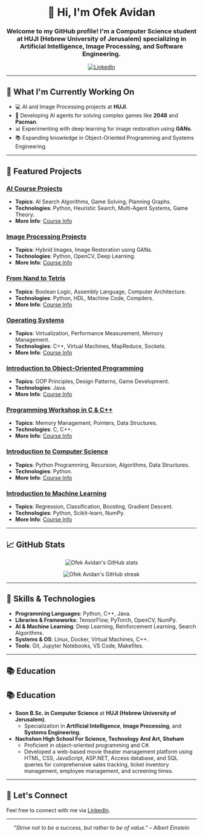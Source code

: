 <h1 align="center">👋 Hi, I'm Ofek Avidan</h1>



<h3 align="center">Welcome to my GitHub profile! I'm a Computer Science student at HUJI (Hebrew University of Jerusalem) specializing in Artificial Intelligence, Image Processing, and Software Engineering.</h3>

<p align="center">
  <a href="https://www.linkedin.com/in/ofekavidan/">
    <img alt="LinkedIn" src="https://img.shields.io/badge/LinkedIn-Ofek%20Avidan-blue?style=for-the-badge&logo=linkedin">
  </a>

</p>

---

<h2>🔭 What I'm Currently Working On</h2>

- 💻 AI and Image Processing projects at **HUJI**.
- 🤖 Developing AI agents for solving complex games like **2048** and **Pacman**.
- 📊 Experimenting with deep learning for image restoration using **GANs**.
- 📚 Expanding knowledge in Object-Oriented Programming and Systems Engineering.

---

<h2>🌟 Featured Projects</h2>

### [AI Course Projects](https://github.com/ofekavidan/Introduction-to-Artificial-Intelligence)
- **Topics**: AI Search Algorithms, Game Solving, Planning Graphs.
- **Technologies**: Python, Heuristic Search, Multi-Agent Systems, Game Theory.
- **More Info**: [Course Info](https://shnaton.huji.ac.il/index.php/NewSyl/67842/2/2019)

### [Image Processing Projects](https://github.com/ofekavidan/Image-Processing)
- **Topics**: Hybrid Images, Image Restoration using GANs.
- **Technologies**: Python, OpenCV, Deep Learning.
- **More Info**: [Course Info](https://shnaton.huji.ac.il/index.php/NewSyl/67829/2/2022/)

### [From Nand to Tetris](https://github.com/ofekavidan/Nand2Tetris)
- **Topics**: Boolean Logic, Assembly Language, Computer Architecture.
- **Technologies**: Python, HDL, Machine Code, Compilers.
- **More Info**: [Course Info](https://shnaton.huji.ac.il/index.php/NewSyl/67925/2/2022)

### [Operating Systems](https://github.com/ofekavidan/Operating-Systems)
- **Topics**: Virtualization, Performance Measurement, Memory Management.
- **Technologies**: C++, Virtual Machines, MapReduce, Sockets.
- **More Info**: [Course Info](https://shnaton.huji.ac.il/index.php/NewSyl/67808/2/2021)

### [Introduction to Object-Oriented Programming](https://github.com/ofekavidan/Intro-to-Object-oriented-programming)
- **Topics**: OOP Principles, Design Patterns, Game Development.
- **Technologies**: Java.
- **More Info**: [Course Info](https://shnaton.huji.ac.il/index.php/NewSyl/67315/2/2022)

### [Programming Workshop in C & C++](https://github.com/ofekavidan/Workshop-in-C-CPP)
- **Topics**: Memory Management, Pointers, Data Structures.
- **Technologies**: C, C++.
- **More Info**: [Course Info](https://shnaton.huji.ac.il/index.php/NewSyl/67315/2/2022)

### [Introduction to Computer Science](https://github.com/ofekavidan/Introduction-to-CS)
- **Topics**: Python Programming, Recursion, Algorithms, Data Structures.
- **Technologies**: Python.
- **More Info**: [Course Info](https://shnaton.huji.ac.il/index.php/NewSyl/67315/2/2022)

### [Introduction to Machine Learning](https://github.com/ofekavidan/Introduction-To-Machine-Learning)
- **Topics**: Regression, Classification, Boosting, Gradient Descent.
- **Technologies**: Python, Scikit-learn, NumPy.
- **More Info**: [Course Info](https://shnaton.huji.ac.il/index.php/NewSyl/67577/2/2020/)




---

<h2>📈 GitHub Stats</h2>

<p align="center">
  <img src="https://github-readme-stats.vercel.app/api?username=ofekavidan&show_icons=true&theme=radical" alt="Ofek Avidan's GitHub stats" />
</p>

<p align="center">
  <img src="https://github-readme-streak-stats.herokuapp.com/?user=ofekavidan&theme=radical" alt="Ofek Avidan's GitHub streak" />
</p>

---

<h2>🚀 Skills & Technologies</h2>

- **Programming Languages**: Python, C++, Java.
- **Libraries & Frameworks**: TensorFlow, PyTorch, OpenCV, NumPy.
- **AI & Machine Learning**: Deep Learning, Reinforcement Learning, Search Algorithms.
- **Systems & OS**: Linux, Docker, Virtual Machines, C++.
- **Tools**: Git, Jupyter Notebooks, VS Code, Makefiles.

---

<h2>📚 Education</h2>
<h2>📚 Education</h2>

- **Soon B.Sc. in Computer Science** at **HUJI (Hebrew University of Jerusalem)**.
  - Specialization in **Artificial Intelligence**, **Image Processing**, and **Systems Engineering**.
- **Nachshon High School For Science, Technology And Art, Shoham**
  - Proficient in object-oriented programming and C#.
  - Developed a web-based movie theater management platform using HTML, CSS, JavaScript, ASP.NET, Access database, and SQL queries for comprehensive sales tracking, ticket inventory management, employee management, and screening times.


---

<h2>💬 Let's Connect</h2>

Feel free to connect with me via [LinkedIn](https://www.linkedin.com/in/ofekavidan/).

---

<p align="center">
  <i>"Strive not to be a success, but rather to be of value." – Albert Einstein</i>
</p>
